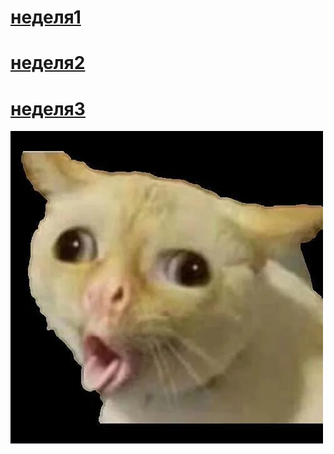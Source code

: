 # [неделя1](timetable_1w.md)
# [неделя2](timetable_2w.md)
# [неделя3](timetable_3w.md)
![gospodi](i.jpg)